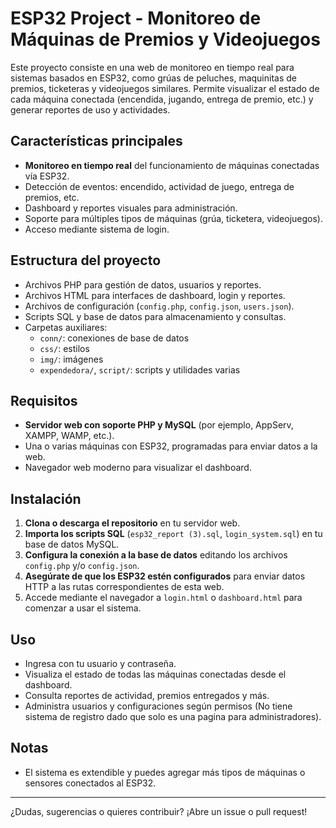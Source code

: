 # ESP32 Project - Monitoreo de Máquinas de Premios y Videojuegos

Este proyecto consiste en una web de monitoreo en tiempo real para sistemas basados en ESP32, como grúas de peluches, maquinitas de premios, ticketeras y videojuegos similares. Permite visualizar el estado de cada máquina conectada (encendida, jugando, entrega de premio, etc.) y generar reportes de uso y actividades.

## Características principales

- **Monitoreo en tiempo real** del funcionamiento de máquinas conectadas vía ESP32.
- Detección de eventos: encendido, actividad de juego, entrega de premios, etc.
- Dashboard y reportes visuales para administración.
- Soporte para múltiples tipos de máquinas (grúa, ticketera, videojuegos).
- Acceso mediante sistema de login.

## Estructura del proyecto

- Archivos PHP para gestión de datos, usuarios y reportes.
- Archivos HTML para interfaces de dashboard, login y reportes.
- Archivos de configuración (`config.php`, `config.json`, `users.json`).
- Scripts SQL y base de datos para almacenamiento y consultas.
- Carpetas auxiliares:  
  - `conn/`: conexiones de base de datos  
  - `css/`: estilos  
  - `img/`: imágenes  
  - `expendedora/`, `script/`: scripts y utilidades varias

## Requisitos

- **Servidor web con soporte PHP y MySQL** (por ejemplo, AppServ, XAMPP, WAMP, etc.).
- Una o varias máquinas con ESP32, programadas para enviar datos a la web.
- Navegador web moderno para visualizar el dashboard.

## Instalación

1. **Clona o descarga el repositorio** en tu servidor web.
2. **Importa los scripts SQL** (`esp32_report (3).sql`, `login_system.sql`) en tu base de datos MySQL.
3. **Configura la conexión a la base de datos** editando los archivos `config.php` y/o `config.json`.
4. **Asegúrate de que los ESP32 estén configurados** para enviar datos HTTP a las rutas correspondientes de esta web.
5. Accede mediante el navegador a `login.html` o `dashboard.html` para comenzar a usar el sistema.

## Uso

- Ingresa con tu usuario y contraseña.
- Visualiza el estado de todas las máquinas conectadas desde el dashboard.
- Consulta reportes de actividad, premios entregados y más.
- Administra usuarios y configuraciones según permisos (No tiene sistema de registro dado que solo es una pagina para administradores).

## Notas

- El sistema es extendible y puedes agregar más tipos de máquinas o sensores conectados al ESP32.

---

¿Dudas, sugerencias o quieres contribuir? ¡Abre un issue o pull request!

